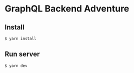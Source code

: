 # GraphQL Backend Adventure

## Install
```bash
$ yarn install
```
## Run server
```bash
$ yarn dev
```
